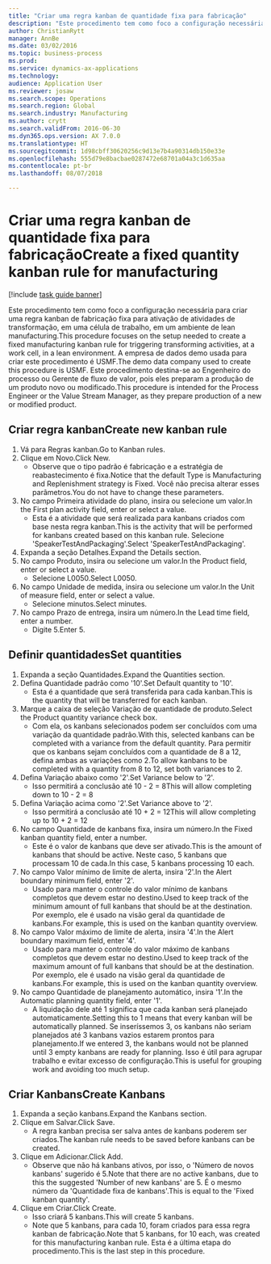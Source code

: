 ```yaml
--- 
title: "Criar uma regra kanban de quantidade fixa para fabricação"
description: "Este procedimento tem como foco a configuração necessária para criar uma regra kanban de fabricação fixa para ativação de atividades de transformação, em uma célula de trabalho, em um ambiente de lean manufacturing."
author: ChristianRytt
manager: AnnBe
ms.date: 03/02/2016
ms.topic: business-process
ms.prod: 
ms.service: dynamics-ax-applications
ms.technology: 
audience: Application User
ms.reviewer: josaw
ms.search.scope: Operations
ms.search.region: Global
ms.search.industry: Manufacturing
ms.author: crytt
ms.search.validFrom: 2016-06-30
ms.dyn365.ops.version: AX 7.0.0
ms.translationtype: HT
ms.sourcegitcommit: 1d98cbff30620256c9d13e7b4a90314db150e33e
ms.openlocfilehash: 555d79e8bacbae0287472e68701a04a3c1d635aa
ms.contentlocale: pt-br
ms.lasthandoff: 08/07/2018

---
```

# <a name="create-a-fixed-quantity-kanban-rule-for-manufacturing"></a><span data-ttu-id="703bb-103">Criar uma regra kanban de quantidade fixa para fabricação</span><span class="sxs-lookup"><span data-stu-id="703bb-103">Create a fixed quantity kanban rule for manufacturing</span></span>

[!include [task guide banner](../../includes/task-guide-banner.md)]

<span data-ttu-id="703bb-104">Este procedimento tem como foco a configuração necessária para criar uma regra kanban de fabricação fixa para ativação de atividades de transformação, em uma célula de trabalho, em um ambiente de lean manufacturing.</span><span class="sxs-lookup"><span data-stu-id="703bb-104">This procedure focuses on the setup needed to create a fixed manufacturing kanban rule for triggering transforming activities, at a work cell, in a lean environment.</span></span> <span data-ttu-id="703bb-105">A empresa de dados demo usada para criar este procedimento é USMF.</span><span class="sxs-lookup"><span data-stu-id="703bb-105">The demo data company used to create this procedure is USMF.</span></span> <span data-ttu-id="703bb-106">Este procedimento destina-se ao Engenheiro do processo ou Gerente de fluxo de valor, pois eles preparam a produção de um produto novo ou modificado.</span><span class="sxs-lookup"><span data-stu-id="703bb-106">This procedure is intended for the Process Engineer or the Value Stream Manager, as they prepare production of a new or modified product.</span></span>


## <a name="create-new-kanban-rule"></a><span data-ttu-id="703bb-107">Criar regra kanban</span><span class="sxs-lookup"><span data-stu-id="703bb-107">Create new kanban rule</span></span>
1. <span data-ttu-id="703bb-108">Vá para Regras kanban.</span><span class="sxs-lookup"><span data-stu-id="703bb-108">Go to Kanban rules.</span></span>
2. <span data-ttu-id="703bb-109">Clique em Novo.</span><span class="sxs-lookup"><span data-stu-id="703bb-109">Click New.</span></span>
    * <span data-ttu-id="703bb-110">Observe que o tipo padrão é fabricação e a estratégia de reabastecimento é fixa.</span><span class="sxs-lookup"><span data-stu-id="703bb-110">Notice that the default Type is Manufacturing and Replenishment strategy is Fixed.</span></span> <span data-ttu-id="703bb-111">Você não precisa alterar esses parâmetros.</span><span class="sxs-lookup"><span data-stu-id="703bb-111">You do not have to change these parameters.</span></span>  
3. <span data-ttu-id="703bb-112">No campo Primeira atividade do plano, insira ou selecione um valor.</span><span class="sxs-lookup"><span data-stu-id="703bb-112">In the First plan activity field, enter or select a value.</span></span>
    * <span data-ttu-id="703bb-113">Esta é a atividade que será realizada para kanbans criados com base nesta regra kanban.</span><span class="sxs-lookup"><span data-stu-id="703bb-113">This is the activity that will be performed for kanbans created based on this kanban rule.</span></span>  <span data-ttu-id="703bb-114">Selecione 'SpeakerTestAndPackaging'.</span><span class="sxs-lookup"><span data-stu-id="703bb-114">Select 'SpeakerTestAndPackaging'.</span></span>  
4. <span data-ttu-id="703bb-115">Expanda a seção Detalhes.</span><span class="sxs-lookup"><span data-stu-id="703bb-115">Expand the Details section.</span></span>
5. <span data-ttu-id="703bb-116">No campo Produto, insira ou selecione um valor.</span><span class="sxs-lookup"><span data-stu-id="703bb-116">In the Product field, enter or select a value.</span></span>
    * <span data-ttu-id="703bb-117">Selecione L0050.</span><span class="sxs-lookup"><span data-stu-id="703bb-117">Select L0050.</span></span>  
6. <span data-ttu-id="703bb-118">No campo Unidade de medida, insira ou selecione um valor.</span><span class="sxs-lookup"><span data-stu-id="703bb-118">In the Unit of measure field, enter or select a value.</span></span>
    * <span data-ttu-id="703bb-119">Selecione minutos.</span><span class="sxs-lookup"><span data-stu-id="703bb-119">Select minutes.</span></span>  
7. <span data-ttu-id="703bb-120">No campo Prazo de entrega, insira um número.</span><span class="sxs-lookup"><span data-stu-id="703bb-120">In the Lead time field, enter a number.</span></span>
    * <span data-ttu-id="703bb-121">Digite 5.</span><span class="sxs-lookup"><span data-stu-id="703bb-121">Enter 5.</span></span>  

## <a name="set-quantities"></a><span data-ttu-id="703bb-122">Definir quantidades</span><span class="sxs-lookup"><span data-stu-id="703bb-122">Set quantities</span></span>
1. <span data-ttu-id="703bb-123">Expanda a seção Quantidades.</span><span class="sxs-lookup"><span data-stu-id="703bb-123">Expand the Quantities section.</span></span>
2. <span data-ttu-id="703bb-124">Defina Quantidade padrão como '10'.</span><span class="sxs-lookup"><span data-stu-id="703bb-124">Set Default quantity to '10'.</span></span>
    * <span data-ttu-id="703bb-125">Esta é a quantidade que será transferida para cada kanban.</span><span class="sxs-lookup"><span data-stu-id="703bb-125">This is the quantity that will be transferred for each kanban.</span></span>  
3. <span data-ttu-id="703bb-126">Marque a caixa de seleção Variação de quantidade de produto.</span><span class="sxs-lookup"><span data-stu-id="703bb-126">Select the Product quantity variance check box.</span></span>
    * <span data-ttu-id="703bb-127">Com ela, os kanbans selecionados podem ser concluídos com uma variação da quantidade padrão.</span><span class="sxs-lookup"><span data-stu-id="703bb-127">With this, selected kanbans can be completed with a variance from the default quantity.</span></span>  <span data-ttu-id="703bb-128">Para permitir que os kanbans sejam concluídos com a quantidade de 8 a 12, defina ambas as variações como 2.</span><span class="sxs-lookup"><span data-stu-id="703bb-128">To allow kanbans to be completed with a quantity from 8 to 12, set both variances to 2.</span></span>  
4. <span data-ttu-id="703bb-129">Defina Variação abaixo como '2'.</span><span class="sxs-lookup"><span data-stu-id="703bb-129">Set Variance below to '2'.</span></span>
    * <span data-ttu-id="703bb-130">Isso permitirá a conclusão até 10 - 2 = 8</span><span class="sxs-lookup"><span data-stu-id="703bb-130">This will allow completing down to 10 - 2 = 8</span></span>  
5. <span data-ttu-id="703bb-131">Defina Variação acima como '2'.</span><span class="sxs-lookup"><span data-stu-id="703bb-131">Set Variance above to '2'.</span></span>
    * <span data-ttu-id="703bb-132">Isso permitirá a conclusão até 10 + 2 = 12</span><span class="sxs-lookup"><span data-stu-id="703bb-132">This will allow completing up to 10 + 2 = 12</span></span>  
6. <span data-ttu-id="703bb-133">No campo Quantidade de kanbans fixa, insira um número.</span><span class="sxs-lookup"><span data-stu-id="703bb-133">In the Fixed kanban quantity field, enter a number.</span></span>
    * <span data-ttu-id="703bb-134">Este é o valor de kanbans que deve ser ativado.</span><span class="sxs-lookup"><span data-stu-id="703bb-134">This is the amount of kanbans that should be active.</span></span> <span data-ttu-id="703bb-135">Neste caso, 5 kanbans que processam 10 de cada.</span><span class="sxs-lookup"><span data-stu-id="703bb-135">In this case, 5 kanbans processing 10 each.</span></span>  
7. <span data-ttu-id="703bb-136">No campo Valor mínimo de limite de alerta, insira '2'.</span><span class="sxs-lookup"><span data-stu-id="703bb-136">In the Alert boundary minimum field, enter '2'.</span></span>
    * <span data-ttu-id="703bb-137">Usado para manter o controle do valor mínimo de kanbans completos que devem estar no destino.</span><span class="sxs-lookup"><span data-stu-id="703bb-137">Used to keep track of the minimum amount of full kanbans that should be at the destination.</span></span> <span data-ttu-id="703bb-138">Por exemplo, ele é usado na visão geral da quantidade de kanbans.</span><span class="sxs-lookup"><span data-stu-id="703bb-138">For example, this is used on the kanban quantity overview.</span></span>  
8. <span data-ttu-id="703bb-139">No campo Valor máximo de limite de alerta, insira '4'.</span><span class="sxs-lookup"><span data-stu-id="703bb-139">In the Alert boundary maximum field, enter '4'.</span></span>
    * <span data-ttu-id="703bb-140">Usado para manter o controle do valor máximo de kanbans completos que devem estar no destino.</span><span class="sxs-lookup"><span data-stu-id="703bb-140">Used to keep track of the maximum amount of full kanbans that should be at the destination.</span></span> <span data-ttu-id="703bb-141">Por exemplo, ele é usado na visão geral da quantidade de kanbans.</span><span class="sxs-lookup"><span data-stu-id="703bb-141">For example, this is used on the kanban quantity overview.</span></span>  
9. <span data-ttu-id="703bb-142">No campo Quantidade de planejamento automático, insira '1'.</span><span class="sxs-lookup"><span data-stu-id="703bb-142">In the Automatic planning quantity field, enter '1'.</span></span>
    * <span data-ttu-id="703bb-143">A liquidação dele até 1 significa que cada kanban será planejado automaticamente.</span><span class="sxs-lookup"><span data-stu-id="703bb-143">Setting this to 1 means that every kanban will be automatically planned.</span></span>   <span data-ttu-id="703bb-144">Se inseríssemos 3, os kanbans não seriam planejados até 3 kanbans vazios estarem prontos para planejamento.</span><span class="sxs-lookup"><span data-stu-id="703bb-144">If we entered 3, the kanbans would not be planned until 3 empty kanbans are ready for planning.</span></span> <span data-ttu-id="703bb-145">Isso é útil para agrupar trabalho e evitar excesso de configuração.</span><span class="sxs-lookup"><span data-stu-id="703bb-145">This is useful for grouping work and avoiding too much setup.</span></span>  

## <a name="create-kanbans"></a><span data-ttu-id="703bb-146">Criar Kanbans</span><span class="sxs-lookup"><span data-stu-id="703bb-146">Create Kanbans</span></span>
1. <span data-ttu-id="703bb-147">Expanda a seção kanbans.</span><span class="sxs-lookup"><span data-stu-id="703bb-147">Expand the Kanbans section.</span></span>
2. <span data-ttu-id="703bb-148">Clique em Salvar.</span><span class="sxs-lookup"><span data-stu-id="703bb-148">Click Save.</span></span>
    * <span data-ttu-id="703bb-149">A regra kanban precisa ser salva antes de kanbans poderem ser criados.</span><span class="sxs-lookup"><span data-stu-id="703bb-149">The kanban rule needs to be saved before kanbans can be created.</span></span>  
3. <span data-ttu-id="703bb-150">Clique em Adicionar.</span><span class="sxs-lookup"><span data-stu-id="703bb-150">Click Add.</span></span>
    * <span data-ttu-id="703bb-151">Observe que não há kanbans ativos, por isso, o 'Número de novos kanbans' sugerido é 5.</span><span class="sxs-lookup"><span data-stu-id="703bb-151">Note that there are no active kanbans, due to this the suggested 'Number of new kanbans' are 5.</span></span> <span data-ttu-id="703bb-152">É o mesmo número da 'Quantidade fixa de kanbans'.</span><span class="sxs-lookup"><span data-stu-id="703bb-152">This is equal to the 'Fixed kanban quantity'.</span></span>  
4. <span data-ttu-id="703bb-153">Clique em Criar.</span><span class="sxs-lookup"><span data-stu-id="703bb-153">Click Create.</span></span>
    * <span data-ttu-id="703bb-154">Isso criará 5 kanbans.</span><span class="sxs-lookup"><span data-stu-id="703bb-154">This will create 5 kanbans.</span></span>  
    * <span data-ttu-id="703bb-155">Note que 5 kanbans, para cada 10, foram criados para essa regra kanban de fabricação.</span><span class="sxs-lookup"><span data-stu-id="703bb-155">Note that 5 kanbans, for 10 each, was created for this manufacturing kanban rule.</span></span> <span data-ttu-id="703bb-156">Esta é a última etapa do procedimento.</span><span class="sxs-lookup"><span data-stu-id="703bb-156">This is the last step in this procedure.</span></span>  



